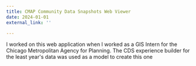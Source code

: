 ```yaml
---
title: CMAP Community Data Snapshots Web Viewer
date: 2024-01-01
external_link: ''

---
```


I worked on this web application when I worked as a GIS Intern for the Chicago Metropolitan Agency for Planning. The CDS experience builder for the least year's data was used as a model to create this one

<!--more-->
